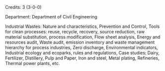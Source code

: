 Credits: 3 (3-0-0)

Department: Department of Civil Engineering

Industrial Wastes: Nature and characteristics, Prevention and Control, Tools for clean processes: reuse, recycle, recovery, source reduction, raw material substitution, process modification, Flow sheet analysis, Energy and resources audit, Waste audit, emission inventory and waste management hierarchy for process industries, Zero discharge, Environmental indicators, Industrial ecology and ecoparks, rules and regulations, Case studies: Dairy, Fertilizer, Distillery, Pulp and Paper, Iron and steel, Metal plating, Refineries, Thermal power plants, etc.